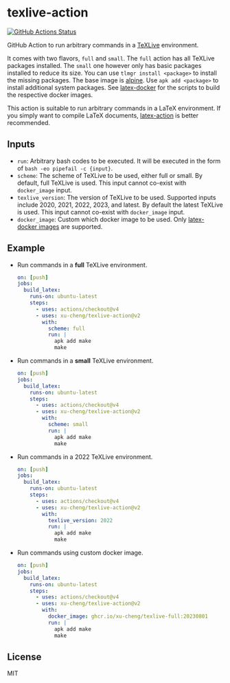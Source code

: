 # texlive-action

[![GitHub Actions Status](https://github.com/xu-cheng/texlive-action/workflows/Test%20Github%20Action/badge.svg)](https://github.com/xu-cheng/texlive-action/actions)

GitHub Action to run arbitrary commands in a [TeXLive](https://www.tug.org/texlive/) environment.

It comes with two flavors, `full` and `small`. The `full` action has all TeXLive packages installed. The `small` one however only has basic packages installed to reduce its size. You can use `tlmgr install <package>` to install the missing packages.
The base image is [alpine](https://alpinelinux.org). Use `apk add <package>` to install additional system packages.
See [latex-docker](https://github.com/xu-cheng/latex-docker) for the scripts to build the respective docker images.

This action is suitable to run arbitrary commands in a LaTeX environment. If you simply want to compile LaTeX documents, [latex-action](https://github.com/xu-cheng/latex-action) is better recommended.

## Inputs

* `run`: Arbitrary bash codes to be executed. It will be executed in the form of `bash -eo pipefail -c {input}`.
* `scheme`: The scheme of TeXLive to be used, either full or small. By default, full TeXLive is used. This input cannot co-exist with `docker_image` input.
* `texlive_version`: The version of TeXLive to be used. Supported inputs include 2020, 2021, 2022, 2023, and latest. By default the latest TeXLive is used. This input cannot co-exist with `docker_image` input.
* `docker_image`: Custom which docker image to be used. Only [latex-docker images](https://github.com/xu-cheng/latex-docker/pkgs/container/texlive-full) are supported.

## Example

* Run commands in a **full** TeXLive environment.

  ```yaml
  on: [push]
  jobs:
    build_latex:
      runs-on: ubuntu-latest
      steps:
        - uses: actions/checkout@v4
        - uses: xu-cheng/texlive-action@v2
          with:
            scheme: full
            run: |
              apk add make
              make
  ```

* Run commands in a **small** TeXLive environment.

  ```yaml
  on: [push]
  jobs:
    build_latex:
      runs-on: ubuntu-latest
      steps:
        - uses: actions/checkout@v4
        - uses: xu-cheng/texlive-action@v2
          with:
            scheme: small
            run: |
              apk add make
              make
  ```

* Run commands in a 2022 TeXLive environment.

  ```yaml
  on: [push]
  jobs:
    build_latex:
      runs-on: ubuntu-latest
      steps:
        - uses: actions/checkout@v4
        - uses: xu-cheng/texlive-action@v2
          with:
            texlive_version: 2022
            run: |
              apk add make
              make
  ```

* Run commands using custom docker image.

  ```yaml
  on: [push]
  jobs:
    build_latex:
      runs-on: ubuntu-latest
      steps:
        - uses: actions/checkout@v4
        - uses: xu-cheng/texlive-action@v2
          with:
            docker_image: ghcr.io/xu-cheng/texlive-full:20230801
            run: |
              apk add make
              make
  ```

## License

MIT
